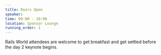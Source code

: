 ```yaml
---
title: Doors Open
speaker:
time: 09:00 - 10:00
location: Sponsor Lounge
running_order: 1
---
```


Rails World attendees are welcome to get breakfast and get settled before the day 2 keynote begins.
